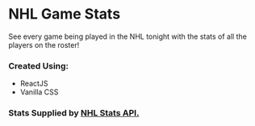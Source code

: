 # NHL Game Stats

See every game being played in the NHL tonight with the stats of all the players on the roster!

### Created Using:
* ReactJS
* Vanilla CSS

### Stats Supplied by [NHL Stats API.](https://gitlab.com/dword4/nhlapi)